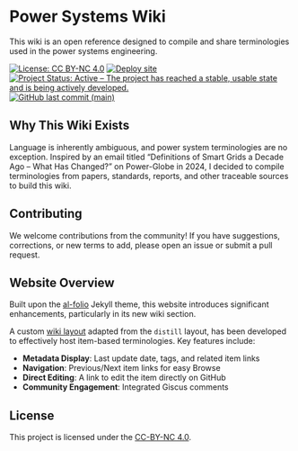 # Power Systems Wiki

This wiki is an open reference designed to compile and share terminologies used in the power systems engineering.

[![License: CC BY-NC 4.0](https://img.shields.io/badge/License-CC_BY--NC_4.0-lightgrey.svg)](https://github.com/ps-wiki/ps-wiki.github.io/blob/main/LICENSE)
[![Deploy site](https://github.com/ps-wiki/ps-wiki.github.io/actions/workflows/deploy.yml/badge.svg)](https://github.com/ps-wiki/ps-wiki.github.io/actions/workflows/deploy.yml)
[![Project Status: Active – The project has reached a stable, usable state and is being actively developed.](https://www.repostatus.org/badges/latest/active.svg)](https://www.repostatus.org/#active)
[![GitHub last commit (main)](https://img.shields.io/github/last-commit/ps-wiki/ps-wiki.github.io/main?label=last%20commit%20to%20master)](https://github.com/ps-wiki/ps-wiki.github.io/commits/main/)

## Why This Wiki Exists

Language is inherently ambiguous, and power system terminologies are no exception. Inspired by an email titled “Definitions of Smart Grids a Decade Ago – What Has Changed?” on Power-Globe in 2024, I decided to compile terminologies from papers, standards, reports, and other traceable sources to build this wiki.

## Contributing

We welcome contributions from the community! If you have suggestions, corrections, or new terms to add, please open an issue or submit a pull request.

## Website Overview

Built upon the [al-folio](https://github.com/alshedivat/al-folio) Jekyll theme, this website introduces significant enhancements, particularly in its new wiki section.

A custom [wiki layout](./_layouts/wiki.liquid) adapted from the `distill` layout, has been developed to effectively host item-based terminologies. Key features include:
- **Metadata Display**: Last update date, tags, and related item links
- **Navigation**: Previous/Next item links for easy Browse
- **Direct Editing**: A link to edit the item directly on GitHub
- **Community Engagement**: Integrated Giscus comments

## License

This project is licensed under the [CC-BY-NC 4.0](./LICENSE).
